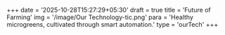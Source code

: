 +++
date = '2025-10-28T15:27:29+05:30'
draft = true
title = 'Future of Farming'
img = '/image/Our Technology-tic.png'
para = 'Healthy microgreens, cultivated through smart automation.'
type = 'ourTech'
+++